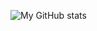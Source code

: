 ![My GitHub stats](https://github-readme-stats.vercel.app/api?username=dodecube&show_icons=true&theme=midnight-purple)
